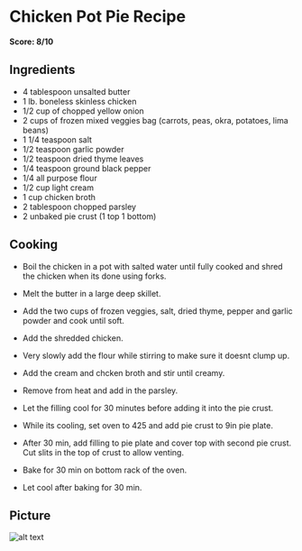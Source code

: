 # Chicken Pot Pie Recipe

**Score: 8/10**

## Ingredients
- 4 tablespoon unsalted butter
- 1 lb. boneless skinless chicken
- 1/2 cup of chopped yellow onion
- 2 cups of frozen mixed veggies bag (carrots, peas, okra, potatoes, lima beans)
- 1 1/4 teaspoon salt
- 1/2 teaspoon garlic powder
- 1/2 teaspoon dried thyme leaves
- 1/4 teaspoon ground black pepper
- 1/4 all purpose flour
- 1/2 cup light cream
- 1 cup chicken broth
- 2 tablespoon chopped parsley
- 2 unbaked pie crust (1 top 1 bottom)


## Cooking
- Boil the chicken in a pot with salted water until fully cooked and shred the chicken when its done using forks.

- Melt the butter in a large deep skillet.

- Add the two cups of frozen veggies, salt, dried thyme, pepper and garlic powder and cook until soft.

- Add the shredded chicken.

- Very slowly add the flour while stirring to make sure it doesnt clump up.

- Add the cream and chcken broth and stir until creamy.

- Remove from heat and add in the parsley.

- Let the filling cool for 30 minutes before adding it into the pie crust.

- While its cooling, set oven to 425 and add pie crust to 9in pie plate.

- After 30 min, add filling to pie plate and cover top with second pie crust. Cut slits in the top of crust to allow venting.

- Bake for 30 min on bottom rack of the oven.

- Let cool after baking for 30 min.

## Picture
![alt text](https://github.com/tyleratracey/recipes/tree/main/chicken_pot_pie/chicken_pot_pie.jpg?raw=true)

